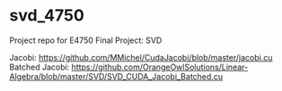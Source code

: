 # svd_4750
Project repo for E4750 Final Project: SVD

Jacobi: https://github.com/MMichel/CudaJacobi/blob/master/jacobi.cu
Batched Jacobi: https://github.com/OrangeOwlSolutions/Linear-Algebra/blob/master/SVD/SVD_CUDA_Jacobi_Batched.cu
